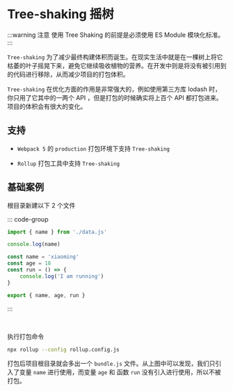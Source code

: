 <script setup>
import Image1 from "./images/image1.png"
</script>

# Tree-shaking 摇树

:::warning 注意
使用 Tree Shaking 的前提是必须使用 ES Module 模块化标准。
:::

`Tree-shaking` 为了减少最终构建体积而诞生。在现实生活中就是在一棵树上将它枯萎的叶子摇晃下来，避免它继续吸收植物的营养。在开发中则是将没有被引用到的代码进行移除，从而减少项目的打包体积。

`Tree-shaking` 在优化方面的作用是非常强大的，例如使用第三方库 lodash 时，你只用了它其中的一两个 API ，但是打包的时候确实将上百个 API 都打包进来。项目的体积会有很大的变化。

## 支持

-   `Webpack 5` 的 `production` 打包环境下支持 `Tree-shaking`

-   `Rollup` 打包工具中支持 `Tree-shaking`

## 基础案例

根目录新建以下 2 个文件

::: code-group

```javascript [main.js]
import { name } from './data.js'

console.log(name)
```

```javascript [data.js]
const name = 'xiaoming'
const age = 18
const run = () => {
    console.log('I am running')
}

export { name, age, run }
```

:::

<br />

执行打包命令

```sh
npx rollup --config rollup.config.js
```

<AppImage :src="Image1" />

打包后项目根目录就会多出一个 `bundle.js` 文件。从上图中可以发现，我们只引入了变量 `name` 进行使用，而变量 `age` 和 函数 `run` 没有引入进行使用，所以不被打包。
